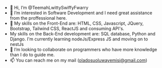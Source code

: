 - 👋 Hi, I’m @TeemahLwittySwiffyFwarry
- 👀 I’m interested in Software Development and I need great assistance from the proffessional here.
- 🌱 My skills on the Front-End are: HTML, CSS, Javascript, JQuery, Bootstrap, Tailwind CSS, ReactJS and consuming API's.
- My skills on the Back-End development are: SQL database, Python and Django. I'm currently learning nodeJs/Express JS and moving on to nestJs
- 💞️ I’m looking to collaborate on programmers who have more knowledge than I do to guide me.
- 📫 You can reach me on my mail (oladosuoluwayemisi@gmail.com)

<!---
TeemahLwittySwiffyFwarry/TeemahLwittySwiffyFwarry is a ✨ special ✨ repository because its `README.md` (this file) appears on your GitHub profile.
You can click the Preview link to take a look at your changes.
--->
